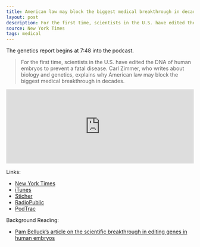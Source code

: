 ```yaml
---
title: American law may block the biggest medical breakthrough in decades
layout: post
description: For the first time, scientists in the U.S. have edited the DNA of human embryos to prevent a fatal disease. Carl Zimmer, who writes about biology and genetics, explains why American law may block the biggest medical breakthrough in decades.
source: New York Times
tags: medical
---
```


The genetics report begins at 7:48 into the podcast.

> For the first time, scientists in the U.S. have edited the DNA of human embryos to prevent a fatal disease. Carl Zimmer, who writes about biology and genetics, explains why American law may block the biggest medical breakthrough in decades.

<iframe frameborder="0" height="200" scrolling="no" src="https://embed.radiopublic.com/e?us=https:%2F%2Fplay.radiopublic.com%2F88f7d8c3-7289-4dc6-b300-5ba71b43f5e5%2Fep%2Fs1!e831e2ce7c6cd7cc9fa51c11d4f71008519a72d1&if=88f7d8c3-7289-4dc6-b300-5ba71b43f5e5&ge=s1!e831e2ce7c6cd7cc9fa51c11d4f71008519a72d1&gs=_blank" width="100%"></iframe>

Links:

- [New York Times](https://www.nytimes.com/2017/08/09/podcasts/the-daily/donald-trump-north-korea.html)
- [iTunes](https://itunes.apple.com/us/podcast/the-daily/id1200361736?mt=2&ign-mpt=uo%3D4#)
- [Sticher](http://www.stitcher.com/podcast/the-new-york-times/the-daily-10/e/51067210
)
- [RadioPublic](https://play.radiopublic.com/the-daily-GMB3yp/ep/s1!e831e2ce7c6cd7cc9fa51c11d4f71008519a72d1)
- [PodTrac](https://dts.podtrac.com/redirect.mp3/rss.art19.com/episodes/6a2073fc-e7fd-4e88-aa38-4687e91d457a.mp3)

Background Reading:

- [Pam Belluck’s article on the scientific breakthrough in editing genes in human embryos](https://www.nytimes.com/2017/08/02/science/gene-editing-human-embryos.html)




